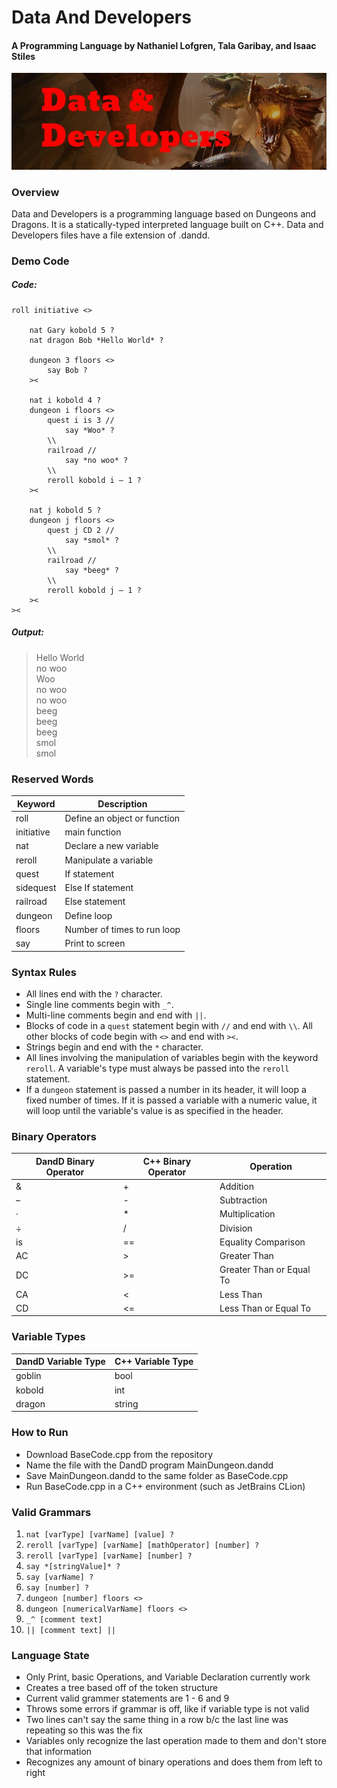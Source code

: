 # Data And Developers

#### A Programming Language by Nathaniel Lofgren, Tala Garibay, and Isaac Stiles    

![Data and Developers Logo](/img/Data%20&%20Developers.jpg)

### Overview  

Data and Developers is a programming language based on Dungeons and Dragons. It is a statically-typed interpreted language built on C++. Data and Developers files have a file extension of .dandd.  

### Demo Code

##### Code:
```
roll initiative <>

    nat Gary kobold 5 ?  
    nat dragon Bob *Hello World* ?

    dungeon 3 floors <>  
        say Bob ?  
    ><

    nat i kobold 4 ?  
    dungeon i floors <>  
        quest i is 3 //  
            say *Woo* ?  
        \\  
        railroad //  
            say *no woo* ?
        \\  
        reroll kobold i – 1 ?  
    ><

    nat j kobold 5 ?  
    dungeon j floors <>  
        quest j CD 2 //  
            say *smol* ?  
        \\  
        railroad //  
            say *beeg* ?  
        \\  
        reroll kobold j – 1 ?  
    ><  
><  
```
##### Output:
>Hello World  
no woo  
Woo  
no woo  
no woo  
beeg  
beeg  
beeg  
smol  
smol  

### Reserved Words
| Keyword    | Description                  |
|------------|------------------------------|
| roll       | Define an object or function |
| initiative | main function                |
| nat        | Declare a new variable       |
| reroll     | Manipulate a variable        |
| quest      | If statement                 |
| sidequest  | Else If statement            |
| railroad   | Else statement               |
| dungeon    | Define loop                  |
| floors     | Number of times to run loop  |
| say        | Print to screen              |


### Syntax Rules  

- All lines end with the `?` character.  
- Single line comments begin with `_^`.
- Multi-line comments begin and end with `||`.
- Blocks of code in a `quest` statement begin with `//` and end with `\\`. All other blocks of code begin with `<>` and end with `><`.  
- Strings begin and end with the `*` character.  
- All lines involving the manipulation of variables begin with the keyword `reroll`. A variable's type must always be passed into the `reroll` statement.  
- If a `dungeon` statement is passed a number in its header, it will loop a fixed number of times. If it is passed a variable with a numeric value, it will loop until the variable's value is as specified in the header.

### Binary Operators
| DandD Binary Operator | C++ Binary Operator | Operation                |
|-----------------------|---------------------|--------------------------|
| &                     | +                   | Addition                 |
| –                     | -                   | Subtraction              |
| ·                     | *                   | Multiplication           |
| ÷                     | /                   | Division                 |
| is                    | ==                  | Equality Comparison      |
| AC                    | \>                  | Greater Than             |
| DC                    | \>=                 | Greater Than or Equal To |
| CA                    | <                   | Less Than                |
| CD                    | <=                  | Less Than or Equal To    |

### Variable Types  

| DandD Variable Type | C++ Variable Type |
|---------------------|-------------------|
| goblin              | bool              |  
| kobold              | int               |  
| dragon              | string            |  

### How to Run

- Download BaseCode.cpp from the repository
- Name the file with the DandD program MainDungeon.dandd 
- Save MainDungeon.dandd to the same folder as BaseCode.cpp
- Run BaseCode.cpp in a C++ environment (such as JetBrains CLion)

### Valid Grammars

1. `nat [varType] [varName] [value] ?`  
2. `reroll [varType] [varName] [mathOperator] [number] ?`  
3. `reroll [varType] [varName] [number] ?`  
4. `say *[stringValue]* ?`  
5. `say [varName] ?`  
6. `say [number] ?`  
7. `dungeon [number] floors <>`  
8. `dungeon [numericalVarName] floors <>`  
9. `_^ [comment text]`  
10. `|| [comment text] ||`

### Language State
- Only Print, basic Operations, and Variable Declaration currently work
- Creates a tree based off of the token structure
- Current valid grammer statements are 1 - 6 and 9
- Throws some errors if grammar is off, like if variable type is not valid
- Two lines can't say the same thing in a row b/c the last line was repeating so this was the fix
- Variables only recognize the last operation made to them and don't store that information
- Recognizes any amount of binary operations and does them from left to right 
